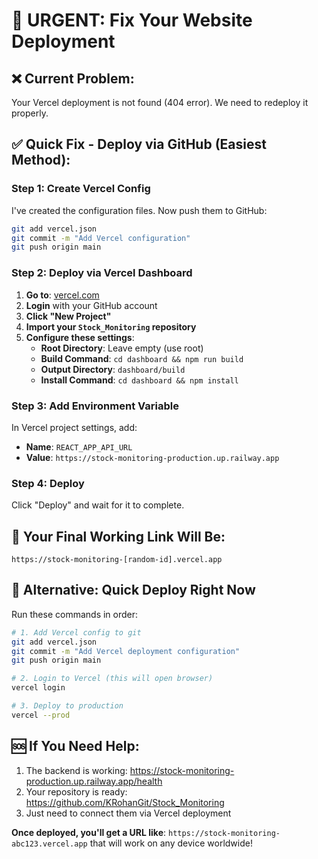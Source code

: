 # 🚀 **URGENT: Fix Your Website Deployment**

## ❌ **Current Problem:**
Your Vercel deployment is not found (404 error). We need to redeploy it properly.

## ✅ **Quick Fix - Deploy via GitHub (Easiest Method):**

### **Step 1: Create Vercel Config**
I've created the configuration files. Now push them to GitHub:

```bash
git add vercel.json
git commit -m "Add Vercel configuration"
git push origin main
```

### **Step 2: Deploy via Vercel Dashboard**
1. **Go to**: [vercel.com](https://vercel.com)
2. **Login** with your GitHub account
3. **Click "New Project"**
4. **Import your `Stock_Monitoring` repository**
5. **Configure these settings**:
   - **Root Directory**: Leave empty (use root)
   - **Build Command**: `cd dashboard && npm run build`
   - **Output Directory**: `dashboard/build`
   - **Install Command**: `cd dashboard && npm install`

### **Step 3: Add Environment Variable**
In Vercel project settings, add:
- **Name**: `REACT_APP_API_URL`
- **Value**: `https://stock-monitoring-production.up.railway.app`

### **Step 4: Deploy**
Click "Deploy" and wait for it to complete.

## 🎯 **Your Final Working Link Will Be:**
`https://stock-monitoring-[random-id].vercel.app`

## 📱 **Alternative: Quick Deploy Right Now**

Run these commands in order:

```bash
# 1. Add Vercel config to git
git add vercel.json
git commit -m "Add Vercel deployment configuration"
git push origin main

# 2. Login to Vercel (this will open browser)
vercel login

# 3. Deploy to production
vercel --prod
```

## 🆘 **If You Need Help:**
1. The backend is working: https://stock-monitoring-production.up.railway.app/health
2. Your repository is ready: https://github.com/KRohanGit/Stock_Monitoring
3. Just need to connect them via Vercel deployment

**Once deployed, you'll get a URL like**: `https://stock-monitoring-abc123.vercel.app` that will work on any device worldwide!
